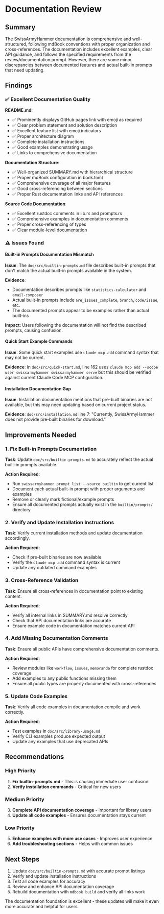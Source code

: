 # Documentation Review

## Summary

The SwissArmyHammer documentation is comprehensive and well-structured, following mdBook conventions with proper organization and cross-references. The documentation includes excellent examples, clear API guidance, and follows the specified requirements from the review/documentation prompt. However, there are some minor discrepancies between documented features and actual built-in prompts that need updating.

## Findings

### ✅ Excellent Documentation Quality

**README.md**:
- ✅ Prominently displays GitHub pages link with emoji as required
- ✅ Clear problem statement and solution description
- ✅ Excellent feature list with emoji indicators
- ✅ Proper architecture diagram
- ✅ Complete installation instructions
- ✅ Good examples demonstrating usage
- ✅ Links to comprehensive documentation

**Documentation Structure**:
- ✅ Well-organized SUMMARY.md with hierarchical structure
- ✅ Proper mdBook configuration in book.toml
- ✅ Comprehensive coverage of all major features
- ✅ Good cross-referencing between sections
- ✅ Proper Rust documentation links and API references

**Source Code Documentation**:
- ✅ Excellent rustdoc comments in lib.rs and prompts.rs
- ✅ Comprehensive examples in documentation comments
- ✅ Proper cross-referencing of types
- ✅ Clear module-level documentation

### ⚠️ Issues Found

#### Built-in Prompts Documentation Mismatch

**Issue**: The `doc/src/builtin-prompts.md` file describes built-in prompts that don't match the actual built-in prompts available in the system.

**Evidence**: 
- Documentation describes prompts like `statistics-calculator` and `email-composer`
- Actual built-in prompts include `are_issues_complete`, `branch`, `code/issue`, etc.
- The documented prompts appear to be examples rather than actual built-ins

**Impact**: Users following the documentation will not find the described prompts, causing confusion.

#### Quick Start Example Commands

**Issue**: Some quick start examples use `claude mcp add` command syntax that may not be current.

**Evidence**: In `doc/src/quick-start.md`, line 162 uses `claude mcp add --scope user swissarmyhammer swissarmyhammer serve` but this should be verified against current Claude Code MCP configuration.

#### Installation Documentation Gap

**Issue**: Installation documentation mentions that pre-built binaries are not available, but this may need updating based on current project status.

**Evidence**: `doc/src/installation.md` line 7: "Currently, SwissArmyHammer does not provide pre-built binaries for download."

## Improvements Needed

### 1. Fix Built-in Prompts Documentation

**Task**: Update `doc/src/builtin-prompts.md` to accurately reflect the actual built-in prompts available.

**Action Required**:
- Run `swissarmyhammer prompt list --source builtin` to get current list
- Document each actual built-in prompt with proper arguments and examples
- Remove or clearly mark fictional/example prompts
- Ensure all documented prompts actually exist in the `builtin/prompts/` directory

### 2. Verify and Update Installation Instructions

**Task**: Verify current installation methods and update documentation accordingly.

**Action Required**:
- Check if pre-built binaries are now available
- Verify the `claude mcp add` command syntax is current
- Update any outdated command examples

### 3. Cross-Reference Validation

**Task**: Ensure all cross-references in documentation point to existing content.

**Action Required**:
- Verify all internal links in SUMMARY.md resolve correctly
- Check that API documentation links are accurate
- Ensure example code in documentation matches current API

### 4. Add Missing Documentation Comments

**Task**: Ensure all public APIs have comprehensive documentation comments.

**Action Required**:
- Review modules like `workflow`, `issues`, `memoranda` for complete rustdoc coverage
- Add examples to any public functions missing them
- Ensure all public types are properly documented with cross-references

### 5. Update Code Examples

**Task**: Verify all code examples in documentation compile and work correctly.

**Action Required**:
- Test examples in `doc/src/library-usage.md`
- Verify CLI examples produce expected output
- Update any examples that use deprecated APIs

## Recommendations

### High Priority
1. **Fix builtin-prompts.md** - This is causing immediate user confusion
2. **Verify installation commands** - Critical for new users

### Medium Priority  
3. **Complete API documentation coverage** - Important for library users
4. **Update all code examples** - Ensures documentation stays current

### Low Priority
5. **Enhance examples with more use cases** - Improves user experience
6. **Add troubleshooting sections** - Helps with common issues

## Next Steps

1. Update `doc/src/builtin-prompts.md` with accurate prompt listings
2. Verify and update installation instructions
3. Test all code examples for accuracy
4. Review and enhance API documentation coverage
5. Rebuild documentation with `mdbook build` and verify all links work

The documentation foundation is excellent - these updates will make it even more accurate and helpful for users.